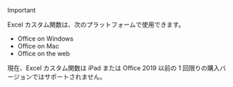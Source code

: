 > [!IMPORTANT]
> Excel カスタム関数は、次のプラットフォームで使用できます。
>
> - Office on Windows
> - Office on Mac
> - Office on the web
>
> 現在、Excel カスタム関数は iPad または Office 2019 以前の 1 回限りの購入バージョンではサポートされません。
